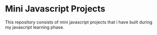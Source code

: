 # Mini Javascript Projects
This repository consists of mini javascript projects that i have built during my javascript learning phase.